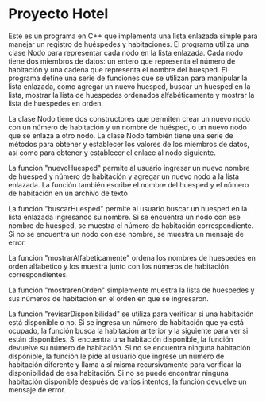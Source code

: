 # Proyecto Hotel

Este es un programa en C++ que implementa una lista enlazada simple para manejar un registro de huéspedes y habitaciones. El programa utiliza una clase Nodo para representar cada nodo en la lista enlazada. Cada nodo tiene dos miembros de datos: un entero que representa el número de habitación y una cadena que representa el nombre del huesped. El programa define una serie de funciones que se utilizan para manipular la lista enlazada, como agregar un nuevo huesped, buscar un huesped en la lista, mostrar la lista de huespedes ordenados alfabéticamente y mostrar la lista de huespedes en orden.

La clase Nodo tiene dos constructores que permiten crear un nuevo nodo con un número de habitación y un nombre de huésped, o un nuevo nodo que se enlaza a otro nodo. La clase Nodo también tiene una serie de métodos para obtener y establecer los valores de los miembros de datos, así como para obtener y establecer el enlace al nodo siguiente.

La función "nuevoHuesped" permite al usuario ingresar un nuevo nombre de huesped y número de habitación y agregar un nuevo nodo a la lista enlazada. La función también escribe el nombre del huesped y el número de habitación en un archivo de texto

La función "buscarHuesped" permite al usuario buscar un huesped en la lista enlazada ingresando su nombre. Si se encuentra un nodo con ese nombre de huesped, se muestra el número de habitación correspondiente. Si no se encuentra un nodo con ese nombre, se muestra un mensaje de error.

La función "mostrarAlfabeticamente" ordena los nombres de huespedes en orden alfabético y los muestra junto con los números de habitación correspondientes.

La función "mostrarenOrden" simplemente muestra la lista de huespedes y sus números de habitación en el orden en que se ingresaron.

La función "revisarDisponibilidad" se utiliza para verificar si una habitación está disponible o no. Si se ingresa un número de habitación que ya está ocupado, la función busca la habitación anterior y la siguiente para ver si están disponibles. Si encuentra una habitación disponible, la función devuelve su número de habitación. Si no se encuentra ninguna habitación disponible, la función le pide al usuario que ingrese un número de habitación diferente y llama a sí misma recursivamente para verificar la disponibilidad de esa habitación. Si no se puede encontrar ninguna habitación disponible después de varios intentos, la función devuelve un mensaje de error.
